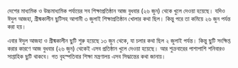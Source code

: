 দেশের মাধ্যমিক ও উচ্চমাধ্যমিক পর্যায়ের সব শিক্ষাপ্রতিষ্ঠান আজ বুধবার (২৬ জুন) থেকে খুলে দেওয়া হয়েছে। যদিও ঈদুল আজহা, গ্রীষ্মকালীন ছুটিসহ আগামী ৩ জুলাই শিক্ষাপ্রতিষ্ঠান খোলার কথা ছিল। কিন্তু পরে তা কমিয়ে ২৬ জুন পর্যন্ত করা হয়।

এবার ঈদুল আজহা ও গ্রীষ্মকালীন ছুটি শুরু হয়েছে ১৩ জুন থেকে, যা চলার কথা ছিল ২ জুলাই পর্যন্ত। কিন্তু ছুটি সংক্ষিপ্ত করার কারণে আজ বুধবার (২৬ জুন) থেকেই এসব প্রতিষ্ঠান খুলে দেওয়া হয়েছে। আর শুক্রবারের পাশাপাশি শনিবারও সাপ্তাহিক ছুটি থাকবে। গত বৃহস্পতিবার শিক্ষা মন্ত্রণালয় এসব সিদ্ধান্তের কথা জানায়।
